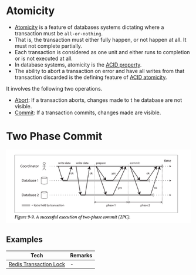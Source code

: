 
# Atomicity
- [Atomicity](https://www.geeksforgeeks.org/acid-properties-in-dbms/) is a feature of databases systems dictating where a transaction must be `all-or-nothing`.
- That is, the transaction must either fully happen, or not happen at all. It must not complete partially.
- Each transaction is considered as one unit and either runs to completion or is not executed at all.
- In database systems, atomicity is the [ACID property](ACIDPropertyTransaction.md).
- The ability to abort a transaction on error and have all writes from that transaction discarded is the defining feature of [ACID atomicity](ACIDPropertyTransaction.md).

It involves the following two operations.
- [Abort](https://www.geeksforgeeks.org/acid-properties-in-dbms/): If a transaction aborts, changes made to t he database are not visible.
- [Commit](https://www.geeksforgeeks.org/acid-properties-in-dbms/): If a transaction commits, changes made are visible.

# Two Phase Commit

![img.png](assets/2_phase_commit.png)

## Examples

| Tech                                                                                                                    | Remarks |
|-------------------------------------------------------------------------------------------------------------------------|---------|
| [Redis Transaction Lock](../../3_DatabaseComponents/In-Memory-Cache/Redis/Readme.md#atomicity---redis-transaction-lock) | -       |
